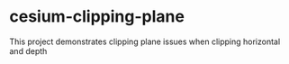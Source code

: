 # cesium-clipping-plane
This project demonstrates clipping plane issues when clipping horizontal and depth
